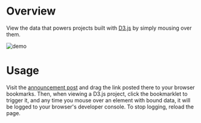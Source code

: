 # Overview

View the data that powers projects built with [D3.js](http://d3js.org) by simply mousing over them.

![demo](https://cloud.githubusercontent.com/assets/3488572/13891649/cb81dbf2-ed28-11e5-8b16-b44d4a685033.gif)

# Usage

Visit the [announcement post](http://www.vijithassar.com/d3-xray) and drag the link posted there to your browser bookmarks. Then, when viewing a D3.js project, click the bookmarklet to trigger it, and any time you mouse over an element with bound data, it will be logged to your browser's developer console. To stop logging, reload the page.

